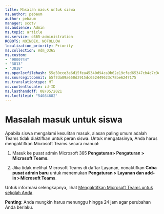```yaml
---
title: Masalah masuk untuk siswa
ms.author: pebaum
author: pebaum
manager: scotv
ms.audience: Admin
ms.topic: article
ms.service: o365-administration
ROBOTS: NOINDEX, NOFOLLOW
localization_priority: Priority
ms.collection: Adm_O365
ms.custom:
- "9000744"
- "3813"
- "3818"
ms.openlocfilehash: 55e50cce3a6d15fea45340d94ca9b62e19cfed65347cb4c7c3e30570d837260d
ms.sourcegitcommit: b5f7da89a650d2915dc652449623c78be6247175
ms.translationtype: MT
ms.contentlocale: id-ID
ms.lasthandoff: 08/05/2021
ms.locfileid: "54084682"
---
```

# <a name="sign-in-issues-for-students"></a>Masalah masuk untuk siswa

Apabila siswa mengalami kesulitan masuk, alasan paling umum adalah Teams tidak diaktifkan untuk peran siswa. Untuk mengatasinya, Anda harus mengaktifkan Microsoft Teams secara manual:

1. Masuk ke pusat admin Microsoft 365 **Pengaturan> Pengaturan > Microsoft Teams**. 

2. Jika tidak melihat Microsoft Teams di daftar Layanan, nonaktifkan **Coba pusat admin baru** untuk menemukan **Pengaturan > Layanan dan add-in > Microsoft Teams**. 

Untuk informasi selengkapnya, lihat [Mengaktifkan Microsoft Teams untuk sekolah Anda](https://docs.microsoft.com/microsoft-365/education/intune-edu-trial/enable-microsoft-teams#enable-microsoft-teams-for-your-school-1). 

**Penting**: Anda mungkin harus menunggu hingga 24 jam agar perubahan Anda berlaku.

 
